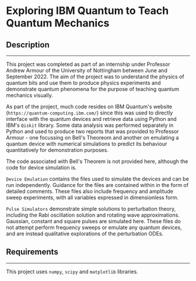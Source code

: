 # Exploring IBM Quantum to Teach Quantum Mechanics

## Description
---
This project was completed as part of an internship under Professor Andrew Armour of the University of Nottingham between June and September 2022. The aim of the project was to understand the physics of quantum bits and use them to produce physics experiments and demonstrate quantum phenomena for the purpose of teaching quantum mechanics visually.

As part of the project, much code resides on IBM Quantum's website (`https://quantum-computing.ibm.com/`) since this was used to directly interface with the quantum devices and retrieve data using Python and IBM's `Qiskit` library. Some data analysis was performed separately in Python and used to produce two reports that was provided to Professor Armour - one focussing on Bell's Theoreom and another on emulating a quantum device with numerical simulations to predict its behaviour quantitatively for demonstration purposes.

The code associated with Bell's Theorem is not provided here, although the code for device simulation is.

`Device Emulation` contains the files used to simulate the devices and can be run independently. Guidance for the files are contained within in the form of detailed comments. These files also include frequency and amplitude sweep experiments, with all variables expressed in dimensionless form.

`Pulse Simulators` demonstrate simple solutions to perturbation theory, including the Rabi oscillation solution and rotating wave approximations. Gaussian, constant and square pulses are simulated here. These files do not attempt perform frequency sweeps or emulate any quantum devices, and are instead qualitative explorations of the perturbation ODEs.

## Requirements
---
This project uses `numpy`, `scipy` and `matplotlib` libraries.
